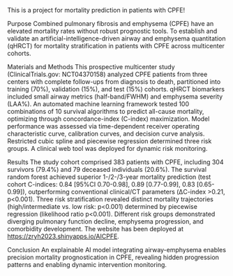 This is a project for mortality prediction in  patients with CPFE!

Purpose
Combined pulmonary fibrosis and emphysema (CPFE) have an elevated mortality rates without robust prognostic tools. To establish and validate an artificial-intelligence-driven airway and emphysema quantitation (qHRCT) for mortality stratification in patients with CPFE across multicenter cohorts.

Materials and Methods
This prospective multicenter study (ClinicalTrials.gov: NCT04370158) analyzed CPFE patients from three centers with complete follow-ups from diagnosis to death, partitioned into training (70%), validation (15%), and test (15%) cohorts. qHRCT biomarkers included small airway metrics (half-band/FWHM) and emphysema severity (LAA%). An automated machine learning framework tested 100 combinations of 10 survival algorithms to predict all-cause mortality, optimizing through concordance-index (C-index) maximization. Model performance was assessed via time-dependent receiver operating characteristic curve, calibration curves, and decision curve analysis. Restricted cubic spline and piecewise regression determined three risk groups. A clinical web tool was deployed for dynamic risk monitoring.

Results
The study cohort comprised 383 patients with CPFE, including 304 survivors (79.4%) and 79 deceased individuals (20.6%). The survival random forest achieved superior 1-/2-/3-year mortality prediction (test cohort C-indices: 0.84 [95%CI 0.70-0.98], 0.89 [0.77-0.99], 0.83 [0.65-0.99]), outperforming conventional clinical/CT parameters (ΔC-index >0.21, p<0.001). Three risk stratification revealed distinct mortality trajectories (high/intermediate vs. low risk: p<0.001) determined by piecewise regression (likelihood ratio p<0.001). Different risk groups demonstrated diverging pulmonary function decline, emphysema progression, and comorbidity development. The website has been deployed at https://zryh2023.shinyapps.io/AICPFE.

Conclusion
An explainable AI model integrating airway-emphysema enables precision mortality prognostication in CPFE, revealing hidden progression patterns and enabling dynamic intervention monitoring.

